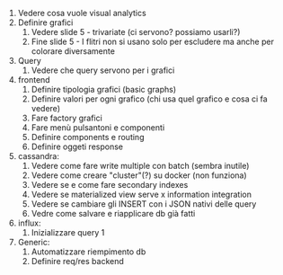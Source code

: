 
1) Vedere cosa vuole visual analytics
2) Definire grafici
   1) Vedere slide 5 - trivariate (ci servono? possiamo usarli?)
   2) Fine slide 5 - I flitri non si usano solo per escludere ma anche per colorare diversamente
3) Query
   1) Vedere che query servono per i grafici
4) frontend
   1) Definire tipologia grafici (basic graphs)
   2) Definire valori per ogni grafico (chi usa quel grafico e cosa ci fa vedere)
   3) Fare factory grafici
   4) Fare menù pulsantoni e componenti
   5) Definire components e routing
   6) Definire oggeti response
5) cassandra:
   1) Vedere come fare write multiple con batch (sembra inutile)
   2) Vedere come creare "cluster"(?) su docker (non funziona)
   3) Vedere se e come fare secondary indexes
   4) Vedere se materialized view serve x information integration
   5) Vedere se cambiare gli INSERT con i JSON nativi delle query
   6) Vedre come salvare e riapplicare db già fatti
6) influx:
   1) Inizializzare query 1
7) Generic:
   1) Automatizzare riempimento db
   2) Definire req/res backend